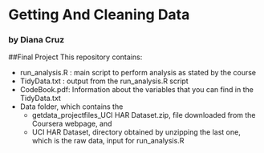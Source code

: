 # Getting And Cleaning Data
### by Diana Cruz

##Final Project
This repository contains:
* run_analysis.R : main script to perform analysis as stated by the course
* TidyData.txt : output from the run_analysis.R script
* CodeBook.pdf: Information about the variables that you can find in the TidyData.txt
* Data folder, which contains the
  * getdata_projectfiles_UCI HAR Dataset.zip, file downloaded from the Coursera webpage, and
  * UCI HAR Dataset, directory obtained by unzipping the last one, which is the raw data, input for run_analysis.R
  
  


